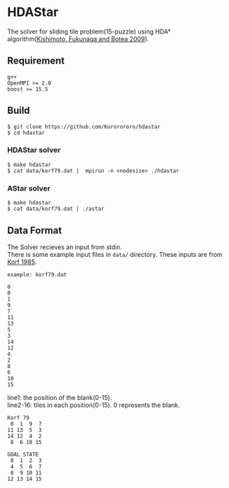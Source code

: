 # HDAStar
The solver for sliding tile problem(15-puzzle) using HDA*  algorithm([Kishimoto, Fukunaga and Botea 2009](http://metahack.org/Kishimoto-Fukunaga-Botea-icaps2009.pdf)).

## Requirement
```
g++
OpenMPI >= 2.0
boost >= 15.5
```

## Build
```
$ git clone https://github.com/Kurorororo/hdastar
$ cd hdastar
```
### HDAStar solver
```
$ make hdastar
$ cat data/korf79.dat |  mpirun -n <nodesize> ./hdastar
```

### AStar solver
```
$ make hdastar
$ cat data/korf79.dat | ./astar
```

## Data Format
The Solver recieves an input from stdin.   
There is some example input files in `data/` directory. These inputs are from [Korf 1985](https://cse.sc.edu/~mgv/csce580f11/gradPres/korf_IDAStar_1985.pdf).
```
example: korf79.dat

0
0
1
9
7
11
13
5
3
14
12
4
2
8
6
10
15
```
line1: the position of the blank(0-15).  
line2-16: tiles in each position(0-15). 0 represents the blank.
```
Korf 79
 0  1  9  7
11 13  5  3
14 12  4  2
 8  6 10 15
```
```
GOAL STATE
 0  1  2  3
 4  5  6  7
 8  9 10 11
12 13 14 15
```
